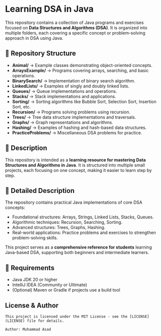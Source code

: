 # Learning DSA in Java

This repository contains a collection of Java programs and exercises focused on **Data Structures and Algorithms (DSA)**.
It is organized into multiple folders, each covering a specific concept or problem-solving approach in DSA using Java.

## 📂 Repository Structure

- **Animal/** → Example classes demonstrating object-oriented concepts.
- **ArraysExample/** → Programs covering arrays, searching, and basic operations.
- **BinarySearch/** → Implementation of binary search algorithm.
- **LinkedLists/** → Examples of singly and doubly linked lists.
- **Queues/** → Queue implementations and operations.
- **Stacks/** → Stack implementations and applications.
- **Sorting/** → Sorting algorithms like Bubble Sort, Selection Sort, Insertion Sort, etc.
- **Recursion/** → Programs solving problems using recursion.
- **Trees/** → Tree data structure implementations and traversals.
- **Graphs/** → Graph representations and algorithms.
- **Hashing/** → Examples of hashing and hash-based data structures.
- **PracticeProblems/** → Miscellaneous DSA problems for practice.

## 📖 Description

This repository is intended as a **learning resource for mastering Data Structures and Algorithms in Java**.
It is structured into multiple small projects, each focusing on one concept, making it easier to learn step by step.

## 📝 Detailed Description

The repository contains practical Java implementations of core DSA concepts:

- Foundational structures: Arrays, Strings, Linked Lists, Stacks, Queues.
- Algorithmic techniques: Recursion, Searching, Sorting.
- Advanced structures: Trees, Graphs, Hashing.
- Real-world applications: Practice problems and exercises to strengthen problem-solving skills.

This project serves as a **comprehensive reference for students** learning Java-based DSA, supporting both beginners and intermediate learners.

## 🔧 Requirements

- Java JDK 20 or higher
- IntelliJ IDEA (Community or Ultimate)
- (Optional) Maven or Gradle if projects use a build tool

## License & Author

```
This project is licensed under the MIT License - see the [LICENSE](LICENSE) file for details.

Author: Muhammad Asad
```
